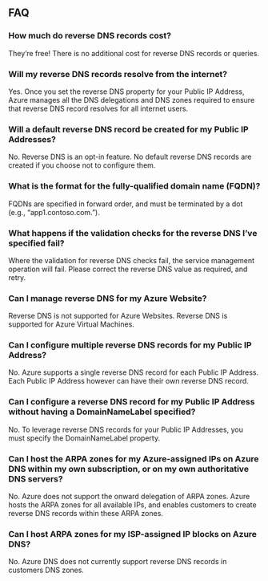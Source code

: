<BR> 

## FAQ
### How much do reverse DNS records cost?
They’re free!  There is no additional cost for reverse DNS records or queries.

### Will my reverse DNS records resolve from the internet?
Yes. Once you set the reverse DNS property for your Public IP Address, Azure manages all the DNS delegations and DNS zones required to ensure that reverse DNS record resolves for all internet users.

### Will a default reverse DNS record be created for my Public IP Addresses?
No. Reverse DNS is an opt-in feature. No default reverse DNS records are created if you choose not to configure them.

### What is the format for the fully-qualified domain name (FQDN)?
FQDNs are specified in forward order, and must be terminated by a dot (e.g., “app1.contoso.com.”).

### What happens if the validation checks for the reverse DNS I’ve specified fail?
Where the validation for reverse DNS checks fail, the service management operation will fail. Please correct the reverse DNS value as required, and retry.

### Can I manage reverse DNS for my Azure Website?
Reverse DNS is not supported for Azure Websites. Reverse DNS is supported for Azure Virtual Machines.

### Can I configure multiple reverse DNS records for my Public IP Address?
No. Azure supports a single reverse DNS record for each Public IP Address. Each Public IP Address however can have their own reverse DNS record.

### Can I configure a reverse DNS record for my Public IP Address without having a DomainNameLabel specified?
No. To leverage reverse DNS records for your Public IP Addresses, you must specify the DomainNameLabel property.

### Can I host the ARPA zones for my Azure-assigned IPs on Azure DNS within my own subscription, or on my own authoritative DNS servers?
No. Azure does not support the onward delegation of ARPA zones. Azure hosts the ARPA zones for all available IPs, and enables customers to create reverse DNS records within these ARPA zones.

### Can I host ARPA zones for my ISP-assigned IP blocks on Azure DNS?
No. Azure DNS does not currently support reverse DNS records in customers DNS zones.

